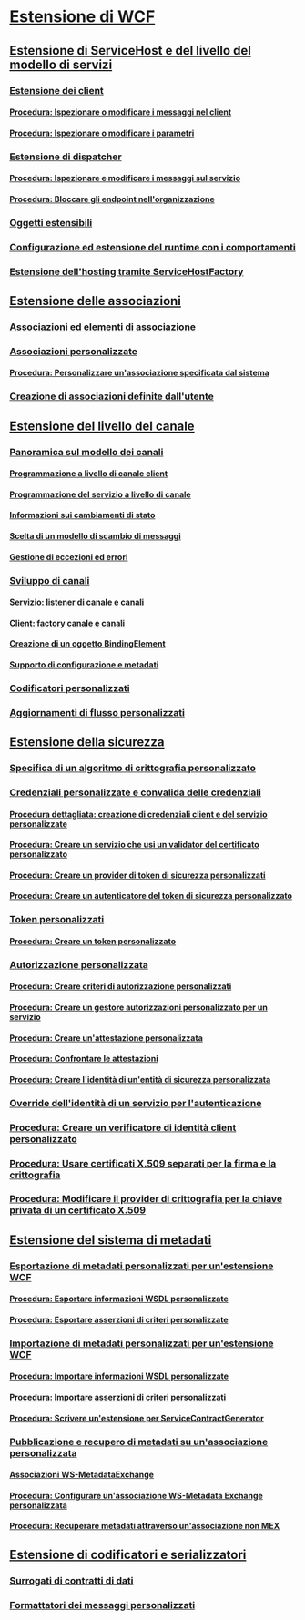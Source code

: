 # [Estensione di WCF](index.md)
## [Estensione di ServiceHost e del livello del modello di servizi](extending-servicehost-and-the-service-model-layer.md)
### [Estensione dei client](extending-clients.md)
#### [Procedura: Ispezionare o modificare i messaggi nel client](how-to-inspect-or-modify-messages-on-the-client.md)
#### [Procedura: Ispezionare o modificare i parametri](how-to-inspect-or-modify-parameters.md)
### [Estensione di dispatcher](extending-dispatchers.md)
#### [Procedura: Ispezionare e modificare i messaggi sul servizio](how-to-inspect-and-modify-messages-on-the-service.md)
#### [Procedura: Bloccare gli endpoint nell'organizzazione](how-to-lock-down-endpoints-in-the-enterprise.md)
### [Oggetti estensibili](extensible-objects.md)
### [Configurazione ed estensione del runtime con i comportamenti](configuring-and-extending-the-runtime-with-behaviors.md)
### [Estensione dell'hosting tramite ServiceHostFactory](extending-hosting-using-servicehostfactory.md)
## [Estensione delle associazioni](extending-bindings.md)
### [Associazioni ed elementi di associazione](bindings-and-binding-elements.md)
### [Associazioni personalizzate](custom-bindings.md)
#### [Procedura: Personalizzare un'associazione specificata dal sistema](how-to-customize-a-system-provided-binding.md)
### [Creazione di associazioni definite dall'utente](creating-user-defined-bindings.md)
## [Estensione del livello del canale](extending-the-channel-layer.md)
### [Panoramica sul modello dei canali](channel-model-overview.md)
#### [Programmazione a livello di canale client](client-channel-level-programming.md)
#### [Programmazione del servizio a livello di canale](service-channel-level-programming.md)
#### [Informazioni sui cambiamenti di stato](understanding-state-changes.md)
#### [Scelta di un modello di scambio di messaggi](choosing-a-message-exchange-pattern.md)
#### [Gestione di eccezioni ed errori](handling-exceptions-and-faults.md)
### [Sviluppo di canali](developing-channels.md)
#### [Servizio: listener di canale e canali](service-channel-listeners-and-channels.md)
#### [Client: factory canale e canali](client-channel-factories-and-channels.md)
#### [Creazione di un oggetto BindingElement](creating-a-bindingelement.md)
#### [Supporto di configurazione e metadati](configuration-and-metadata-support.md)
### [Codificatori personalizzati](custom-encoders.md)
### [Aggiornamenti di flusso personalizzati](custom-stream-upgrades.md)
## [Estensione della sicurezza](extending-security.md)
### [Specifica di un algoritmo di crittografia personalizzato](specifying-a-custom-crypto-algorithm.md)
### [Credenziali personalizzate e convalida delle credenziali](custom-credential-and-credential-validation.md)
#### [Procedura dettagliata: creazione di credenziali client e del servizio personalizzate](walkthrough-creating-custom-client-and-service-credentials.md)
#### [Procedura: Creare un servizio che usi un validator del certificato personalizzato](how-to-create-a-service-that-employs-a-custom-certificate-validator.md)
#### [Procedura: Creare un provider di token di sicurezza personalizzati](how-to-create-a-custom-security-token-provider.md)
#### [Procedura: Creare un autenticatore del token di sicurezza personalizzato](how-to-create-a-custom-security-token-authenticator.md)
### [Token personalizzati](custom-tokens.md)
#### [Procedura: Creare un token personalizzato](how-to-create-a-custom-token.md)
### [Autorizzazione personalizzata](custom-authorization.md)
#### [Procedura: Creare criteri di autorizzazione personalizzati](how-to-create-a-custom-authorization-policy.md)
#### [Procedura: Creare un gestore autorizzazioni personalizzato per un servizio](how-to-create-a-custom-authorization-manager-for-a-service.md)
#### [Procedura: Creare un'attestazione personalizzata](how-to-create-a-custom-claim.md)
#### [Procedura: Confrontare le attestazioni](how-to-compare-claims.md)
#### [Procedura: Creare l'identità di un'entità di sicurezza personalizzata](how-to-create-a-custom-principal-identity.md)
### [Override dell'identità di un servizio per l'autenticazione](overriding-the-identity-of-a-service-for-authentication.md)
### [Procedura: Creare un verificatore di identità client personalizzato](how-to-create-a-custom-client-identity-verifier.md)
### [Procedura: Usare certificati X.509 separati per la firma e la crittografia](how-to-use-separate-x-509-certificates-for-signing-and-encryption.md)
### [Procedura: Modificare il provider di crittografia per la chiave privata di un certificato X.509](change-cryptographic-provider-x509-certificate-private-key.md)
## [Estensione del sistema di metadati](extending-the-metadata-system.md)
### [Esportazione di metadati personalizzati per un'estensione WCF](exporting-custom-metadata-for-a-wcf-extension.md)
#### [Procedura: Esportare informazioni WSDL personalizzate](how-to-export-custom-wsdl.md)
#### [Procedura: Esportare asserzioni di criteri personalizzate](how-to-export-custom-policy-assertions.md)
### [Importazione di metadati personalizzati per un'estensione WCF](importing-custom-metadata-for-a-wcf-extension.md)
#### [Procedura: Importare informazioni WSDL personalizzate](how-to-import-custom-wsdl.md)
#### [Procedura: Importare asserzioni di criteri personalizzati](how-to-import-custom-policy-assertions.md)
#### [Procedura: Scrivere un'estensione per ServiceContractGenerator](how-to-write-an-extension-for-the-servicecontractgenerator.md)
### [Pubblicazione e recupero di metadati su un'associazione personalizzata](publishing-and-retrieving-metadata-over-a-custom-binding.md)
#### [Associazioni WS-MetadataExchange](ws-metadataexchange-bindings.md)
#### [Procedura: Configurare un'associazione WS-Metadata Exchange personalizzata](how-to-configure-a-custom-ws-metadata-exchange-binding.md)
#### [Procedura: Recuperare metadati attraverso un'associazione non MEX](how-to-retrieve-metadata-over-a-non-mex-binding.md)
## [Estensione di codificatori e serializzatori](extending-encoders-and-serializers.md)
### [Surrogati di contratti di dati](data-contract-surrogates.md)
### [Formattatori dei messaggi personalizzati](custom-message-formatters.md)
